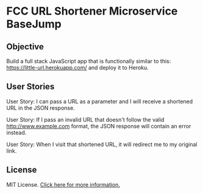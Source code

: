 # FCC URL Shortener Microservice BaseJump

## Objective
Build a full stack JavaScript app that is functionally similar to this: https://little-url.herokuapp.com/ and deploy it to Heroku.

## User Stories
User Story: I can pass a URL as a parameter and I will receive a shortened URL in the JSON response.

User Story: If I pass an invalid URL that doesn't follow the valid http://www.example.com format, the JSON response will contain an error instead.

User Story: When I visit that shortened URL, it will redirect me to my original link.

## License

MIT License. [Click here for more information.](LICENSE.md)
